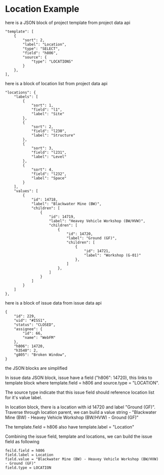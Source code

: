 Location Example
================

here is a JSON block of project template from project data api

    "template": [
        {
            "sort": 2,
            "label": "Location",
            "type": "SELECT",
            "field": "h806",
            "source": {
                "type": "LOCATIONS"
            }
        },
    ],

here is a block of location list from project data api

    "locations": {
        "labels": [
            {
                "sort": 1,
                "field": "l1",
                "label": "Site"
            },
            {
                "sort": 2,
                "field": "l230",
                "label": "Structure"
            },
            {
                "sort": 3,
                "field": "l231",
                "label": "Level"
            },
            {
                "sort": 4,
                "field": "l232",
                "label": "Space"
            }
        ],
        "values": [
            {
                "id": 14718,
                "label": "Blackwater Mine (BW)",
                "children": [
                    {
                        "id": 14719,
                        "label": "Heavey Vehicle Workshop (BW/HVW)",
                        "children": [
                            {
                                "id": 14720,
                                "label": "Ground (GF)",
                                "children": [
                                    {
                                        "id": 14721,
                                        "label": "Workshop (G-01)"
                                    },
                                ]
                            },
                        ]
                    }
                ]
            }
        ]
    },


here is a block of issue data from issue data api

    {
        "id": 229,
        "uid": "#ISS1",
        "status": "CLOSED",
        "assignee": {
            "id": 66,
            "name": "WebFM"
        },
        "h806": 14720,
        "h3540": 2,
        "g805": "Broken Window",
    }

the JSON blocks are simplified

In issue data JSON block, issue have a field ("h806": 14720), this links to template block where template.field = h806 and source.type = "LOCATION".  

The source type indicate that this issue field should reference location list for it's value label.

In location block, there is a location with id 14720 and label "Ground (GF)".  Traverse through location parent, we can build a value string - "Blackwater Mine (BW) - Heavey Vehicle Workshop (BW/HVW) - Ground (GF)"

The template.field = h806 also have template.label = "Location"

Combining the issue field, template and locations, we can build the issue field as following

    feild.field = h806
    field.label = Location
    field.value = "Blackwater Mine (BW) - Heavey Vehicle Workshop (BW/HVW) - Ground (GF)"
    field.type = LOCATION



